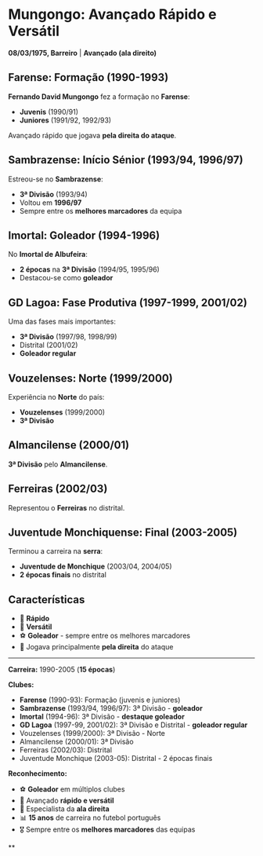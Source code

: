 # Mungongo: Avançado Rápido e Versátil

**08/03/1975, Barreiro** | **Avançado (ala direito)**

## Farense: Formação (1990-1993)

**Fernando David Mungongo** fez a formação no **Farense**:
- **Juvenis** (1990/91)
- **Juniores** (1991/92, 1992/93)

Avançado rápido que jogava **pela direita do ataque**.

## Sambrazense: Início Sénior (1993/94, 1996/97)

Estreou-se no **Sambrazense**:
- **3ª Divisão** (1993/94)
- Voltou em **1996/97**
- Sempre entre os **melhores marcadores** da equipa

## Imortal: Goleador (1994-1996)

No **Imortal de Albufeira**:
- **2 épocas** na **3ª Divisão** (1994/95, 1995/96)
- Destacou-se como **goleador**

## GD Lagoa: Fase Produtiva (1997-1999, 2001/02)

Uma das fases mais importantes:
- **3ª Divisão** (1997/98, 1998/99)
- Distrital (2001/02)
- **Goleador regular**

## Vouzelenses: Norte (1999/2000)

Experiência no **Norte** do país:
- **Vouzelenses** (1999/2000)
- **3ª Divisão**

## Almancilense (2000/01)

**3ª Divisão** pelo **Almancilense**.

## Ferreiras (2002/03)

Representou o **Ferreiras** no distrital.

## Juventude Monchiquense: Final (2003-2005)

Terminou a carreira na **serra**:
- **Juventude de Monchique** (2003/04, 2004/05)
- **2 épocas finais** no distrital

## Características

- 🏃 **Rápido**
- 💪 **Versátil**
- ⚽ **Goleador** - sempre entre os melhores marcadores
- 📍 Jogava principalmente **pela direita** do ataque

---

**Carreira:** 1990-2005 (**15 épocas**)

**Clubes:**
- **Farense** (1990-93): Formação (juvenis e juniores)
- **Sambrazense** (1993/94, 1996/97): 3ª Divisão - **goleador**
- **Imortal** (1994-96): 3ª Divisão - **destaque goleador**
- **GD Lagoa** (1997-99, 2001/02): 3ª Divisão e Distrital - **goleador regular**
- Vouzelenses (1999/2000): 3ª Divisão - Norte
- Almancilense (2000/01): 3ª Divisão
- Ferreiras (2002/03): Distrital
- Juventude Monchique (2003-05): Distrital - 2 épocas finais

**Reconhecimento:**
- ⚽ **Goleador** em múltiplos clubes
- 🏃 Avançado **rápido e versátil**
- 📍 Especialista da **ala direita**
- 📊 **15 anos** de carreira no futebol português
- 🎖️ Sempre entre os **melhores marcadores** das equipas

**